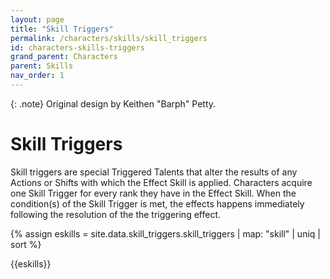 ```yaml
---
layout: page
title: "Skill Triggers"
permalink: /characters/skills/skill_triggers
id: characters-skills-triggers
grand_parent: Characters
parent: Skills
nav_order: 1
---
```


{: .note}
Original design by Keithen "Barph" Petty.

# Skill Triggers
Skill triggers are special Triggered Talents that alter the results of any Actions or Shifts with which the Effect Skill is applied.  Characters acquire one Skill Trigger for every rank they have in the Effect Skill.  When the condition(s) of the Skill Trigger is met, the effects happens immediately following the resolution of the the triggering effect.


{% assign eskills = site.data.skill_triggers.skill_triggers | map: "skill" | uniq | sort %}

{{eskills}}

<section>

</section>

<style>
 
.mytabs {
    display: flex;
    flex-wrap: wrap;
    margin: 0px auto;
    padding: 25px;
}
.mytabs input[type="radio"] {
    display: none;
}

.mytabs label {
    padding: 25px;
    font-weight: bold;
}

.mytabs .tab {
    width: 100%;
    padding: 0px;
    order: 1;
    display: none;
}
.mytabs .tab h2 {
    font-size: 3em;
}

.mytabs input[type='radio']:checked + label + .tab {
    display: block;
}

.mytabs input[type="radio"]:checked + label {
    background: #444985;
}
</style>